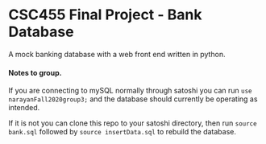 # CSC455 Final Project - Bank Database
A mock banking database with a web front end written in python.

#### Notes to group.

If you are connecting to mySQL normally through satoshi you can run `use narayanFall2020group3;` and the database should currently be operating as intended.

If it is not you can clone this repo to your satoshi directory, then run `source bank.sql` followed by `source insertData.sql` to rebuild the database.


